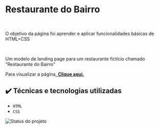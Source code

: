 
<h1>Restaurante do Bairro</h1> <br>


<p>O objetivo da página foi aprender e aplicar funcionalidades básicas de HTML+CSS</p><br>
<p>Um modelo de landing page para um restaurante fictício chamado "Restaurante do Bairro"</p>
<p>Para visualizar a página,<a href='https://restaurante-do-bairro-html.netlify.app' target='blank'> <strong>Clique aqui.</strong></a> 

## ✔️ Técnicas e tecnologias utilizadas

- ``HTML``
- ``CSS``


![Status do projeto](https://img.shields.io/badge/Status-Finalizado-Red)



